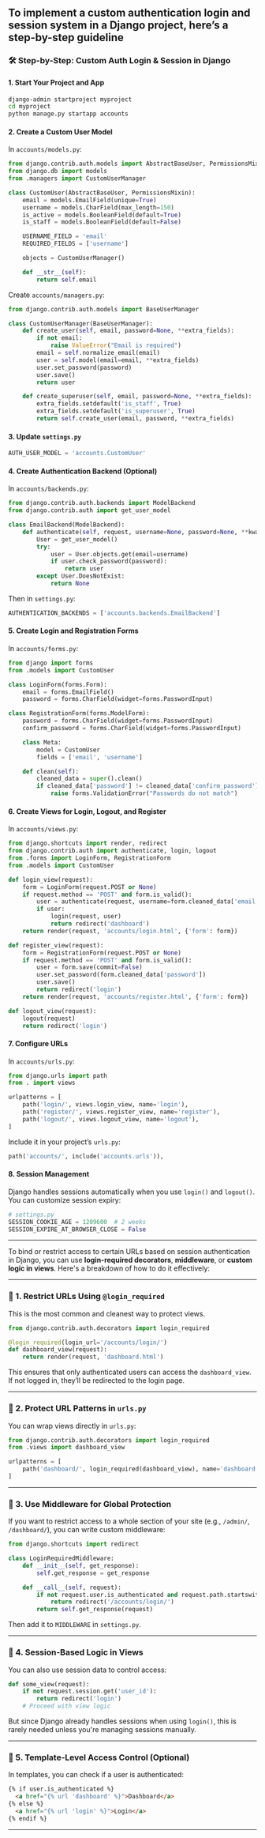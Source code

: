 To implement a **custom authentication login and session system** in a Django project, here’s a step-by-step guideline
---

### 🛠️ Step-by-Step: Custom Auth Login & Session in Django

#### 1. **Start Your Project and App**
```bash
django-admin startproject myproject
cd myproject
python manage.py startapp accounts
```

#### 2. **Create a Custom User Model**
In `accounts/models.py`:
```python
from django.contrib.auth.models import AbstractBaseUser, PermissionsMixin
from django.db import models
from .managers import CustomUserManager

class CustomUser(AbstractBaseUser, PermissionsMixin):
    email = models.EmailField(unique=True)
    username = models.CharField(max_length=150)
    is_active = models.BooleanField(default=True)
    is_staff = models.BooleanField(default=False)

    USERNAME_FIELD = 'email'
    REQUIRED_FIELDS = ['username']

    objects = CustomUserManager()

    def __str__(self):
        return self.email
```

Create `accounts/managers.py`:
```python
from django.contrib.auth.models import BaseUserManager

class CustomUserManager(BaseUserManager):
    def create_user(self, email, password=None, **extra_fields):
        if not email:
            raise ValueError("Email is required")
        email = self.normalize_email(email)
        user = self.model(email=email, **extra_fields)
        user.set_password(password)
        user.save()
        return user

    def create_superuser(self, email, password=None, **extra_fields):
        extra_fields.setdefault('is_staff', True)
        extra_fields.setdefault('is_superuser', True)
        return self.create_user(email, password, **extra_fields)
```

#### 3. **Update `settings.py`**
```python
AUTH_USER_MODEL = 'accounts.CustomUser'
```

#### 4. **Create Authentication Backend (Optional)**
In `accounts/backends.py`:
```python
from django.contrib.auth.backends import ModelBackend
from django.contrib.auth import get_user_model

class EmailBackend(ModelBackend):
    def authenticate(self, request, username=None, password=None, **kwargs):
        User = get_user_model()
        try:
            user = User.objects.get(email=username)
            if user.check_password(password):
                return user
        except User.DoesNotExist:
            return None
```

Then in `settings.py`:
```python
AUTHENTICATION_BACKENDS = ['accounts.backends.EmailBackend']
```

#### 5. **Create Login and Registration Forms**
In `accounts/forms.py`:
```python
from django import forms
from .models import CustomUser

class LoginForm(forms.Form):
    email = forms.EmailField()
    password = forms.CharField(widget=forms.PasswordInput)

class RegistrationForm(forms.ModelForm):
    password = forms.CharField(widget=forms.PasswordInput)
    confirm_password = forms.CharField(widget=forms.PasswordInput)

    class Meta:
        model = CustomUser
        fields = ['email', 'username']

    def clean(self):
        cleaned_data = super().clean()
        if cleaned_data['password'] != cleaned_data['confirm_password']:
            raise forms.ValidationError("Passwords do not match")
```

#### 6. **Create Views for Login, Logout, and Register**
In `accounts/views.py`:
```python
from django.shortcuts import render, redirect
from django.contrib.auth import authenticate, login, logout
from .forms import LoginForm, RegistrationForm
from .models import CustomUser

def login_view(request):
    form = LoginForm(request.POST or None)
    if request.method == 'POST' and form.is_valid():
        user = authenticate(request, username=form.cleaned_data['email'], password=form.cleaned_data['password'])
        if user:
            login(request, user)
            return redirect('dashboard')
    return render(request, 'accounts/login.html', {'form': form})

def register_view(request):
    form = RegistrationForm(request.POST or None)
    if request.method == 'POST' and form.is_valid():
        user = form.save(commit=False)
        user.set_password(form.cleaned_data['password'])
        user.save()
        return redirect('login')
    return render(request, 'accounts/register.html', {'form': form})

def logout_view(request):
    logout(request)
    return redirect('login')
```

#### 7. **Configure URLs**
In `accounts/urls.py`:
```python
from django.urls import path
from . import views

urlpatterns = [
    path('login/', views.login_view, name='login'),
    path('register/', views.register_view, name='register'),
    path('logout/', views.logout_view, name='logout'),
]
```

Include it in your project’s `urls.py`:
```python
path('accounts/', include('accounts.urls')),
```

#### 8. **Session Management**
Django handles sessions automatically when you use `login()` and `logout()`. You can customize session expiry:
```python
# settings.py
SESSION_COOKIE_AGE = 1209600  # 2 weeks
SESSION_EXPIRE_AT_BROWSER_CLOSE = False
```

---


To bind or restrict access to certain URLs based on session authentication in Django, you can use **login-required decorators**, **middleware**, or **custom logic in views**. Here's a breakdown of how to do it effectively:

---

### 🔐 1. **Restrict URLs Using `@login_required`**

This is the most common and cleanest way to protect views.

```python
from django.contrib.auth.decorators import login_required

@login_required(login_url='/accounts/login/')
def dashboard_view(request):
    return render(request, 'dashboard.html')
```

This ensures that only authenticated users can access the `dashboard_view`. If not logged in, they’ll be redirected to the login page.

---

### 🧭 2. **Protect URL Patterns in `urls.py`**

You can wrap views directly in `urls.py`:

```python
from django.contrib.auth.decorators import login_required
from .views import dashboard_view

urlpatterns = [
    path('dashboard/', login_required(dashboard_view), name='dashboard'),
]
```

---

### 🧱 3. **Use Middleware for Global Protection**

If you want to restrict access to a whole section of your site (e.g., `/admin/`, `/dashboard/`), you can write custom middleware:

```python
from django.shortcuts import redirect

class LoginRequiredMiddleware:
    def __init__(self, get_response):
        self.get_response = get_response

    def __call__(self, request):
        if not request.user.is_authenticated and request.path.startswith('/dashboard/'):
            return redirect('/accounts/login/')
        return self.get_response(request)
```

Then add it to `MIDDLEWARE` in `settings.py`.

---

### 🧠 4. **Session-Based Logic in Views**

You can also use session data to control access:

```python
def some_view(request):
    if not request.session.get('user_id'):
        return redirect('login')
    # Proceed with view logic
```

But since Django already handles sessions when using `login()`, this is rarely needed unless you're managing sessions manually.

---

### 🧪 5. **Template-Level Access Control (Optional)**

In templates, you can check if a user is authenticated:

```html
{% if user.is_authenticated %}
  <a href="{% url 'dashboard' %}">Dashboard</a>
{% else %}
  <a href="{% url 'login' %}">Login</a>
{% endif %}
```

---
